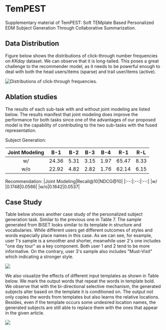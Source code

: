 # TemPEST
Supplementary material of TemPEST: Soft TEMplate Based Personalized EDM Subject Generation Through Collaborative Summarization.

## Data Distribution
Figure below shows the distributions of click-through number frequencies on *KKday* dataset. We can observe that it is long-tailed. This poses a great challenge to the recommender model, as it needs to be powerful enough to deal with both the head users/items (sparse) and trail user/items (active).

![Distributions of click-through frequencies.](https://i.imgur.com/CWgdAFC.png)


## Ablation studies
The results of each sub-task with and without joint modeling are listed below. The results manifest that joint modeling does improve the performance for both tasks since one of the advantages of our proposed model is the capability of contributing to the two sub-tasks with the fused representation.

Subject Generation:

|Joint Modeling|B-1|B-2|B-3|B-4|R-1|R-L|
|:--:|:--:|:--:|:--:|:--:|:--:|:--:|
|w/ |24.36|5.31|3.15|1.97|65.47|8.33|
|w/o|22.92|4.82|2.82|1.76|62.14|6.15|

Recommendation:
|Joint Modeling|Recall@10|NDCG@10|
|:--:|:--:|:--:|
|w/ |0.1748|0.0566|
|w/o|0.1642|0.0537|



## Case Study

Table below shows another case study of the personalized subject generation task. Similar to the previous one in Table 7. The sample generated from BiSET looks similar to its template in structure and vocabularies. While different users get different outcomes of styles and words especially place names in this case. As we can see, for example, user 1's sample is a smoother and shorter, meanwhile user 2's one includes "one day tour" as a key component. Both user 1 and 2 tend to be more informative. On the contrary, user 3's sample also includes "Must-Visit" which indicating a stronger style. 

![](https://i.imgur.com/oGrr0xc.jpg)


We also visualize the effects of different input templates as shown in Table below. We mark the output words that repeat the words in template bold. We observe that with the bi-directional selective mechanism, the generated subjects alter based on the template it is conditioned on. The output not only copies the words from templates but also learns the relative locations. Besides, even if the template occurs some undesired location names, the generated subjects are still able to replace them with the ones that appear in the given article. 

 ![](https://i.imgur.com/87g9O5k.jpg)
